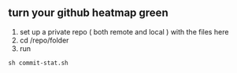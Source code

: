 ## turn your github heatmap green
1. set up a private repo ( both remote and local ) with the files here
2. cd /repo/folder
3. run
```shell
sh commit-stat.sh
```
